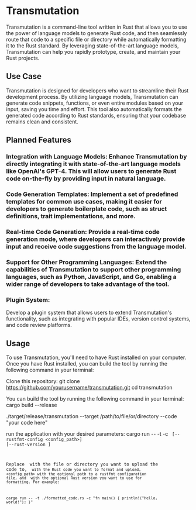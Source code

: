 # Transmutation

Transmutation is a command-line tool written in Rust that allows you to use the power of language models to generate Rust code, and then seamlessly route that code to a specific file or directory while automatically formatting it to the Rust standard. By leveraging state-of-the-art language models, Transmutation can help you rapidly prototype, create, and maintain your Rust projects.

## Use Case

Transmutation is designed for developers who want to streamline their Rust development process. By utilizing language models, Transmutation can generate code snippets, functions, or even entire modules based on your input, saving you time and effort. This tool also automatically formats the generated code according to Rust standards, ensuring that your codebase remains clean and consistent.

## Planned Features

### Integration with Language Models: Enhance Transmutation by directly integrating it with state-of-the-art language models like OpenAI's GPT-4. This will allow users to generate Rust code on-the-fly by providing input in natural language.

### Code Generation Templates: Implement a set of predefined templates for common use cases, making it easier for developers to generate boilerplate code, such as struct definitions, trait implementations, and more.

### Real-time Code Generation: Provide a real-time code generation mode, where developers can interactively provide input and receive code suggestions from the language model.

### Support for Other Programming Languages: Extend the capabilities of Transmutation to support other programming languages, such as Python, JavaScript, and Go, enabling a wider range of developers to take advantage of the tool.

### Plugin System:
Develop a plugin system that allows users to extend Transmutation's functionality, such as integrating with popular IDEs, version control systems, and code review platforms.

## Usage

To use Transmutation, you'll need to have Rust installed on your computer. Once you have Rust installed, you can build the tool by running the following command in your terminal:

Clone this repository:
git clone https://github.com/yourusername/transmutation.git
cd transmutation

You can build the tool by running the following command in your terminal:
cargo build --release

./target/release/transmutation --target /path/to/file/or/directory --code "your code here"

run the application with your desired parameters:
cargo run -- -t <target> -c <code> [--rustfmt-config <config_path>] [--rust-version <version>]

Replace <target> with the file or directory you want to upload the code to, <code> with the Rust code you want to format and upload, <config_path> with the optional path to a rustfmt configuration file, and <version> with the optional Rust version you want to use for formatting.
For example:

cargo run -- -t ./formatted_code.rs -c "fn main() { println!(\"Hello, world!\"); }"
